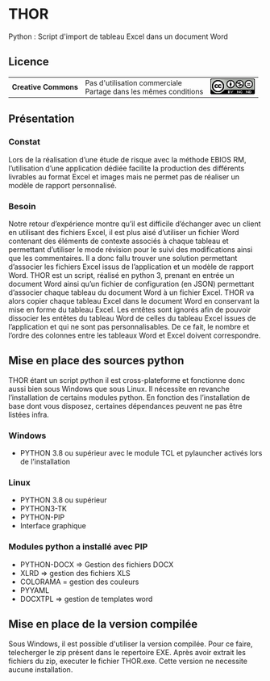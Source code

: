 # THOR
Python : Script d'import de tableau Excel dans un document Word
## Licence
<table><tr>
<td><strong>Creative Commons<strong> </td><td>Pas d'utilisation commerciale <br>
Partage dans les mêmes conditions</td><td> <a href="https://creativecommons.org/licenses/by-nc-nd/4.0/"><img src="images/licence.png?raw=true"/></a> </td>
</tr></table>
  
##	Présentation
###	Constat
Lors de la réalisation d’une étude de risque avec la méthode EBIOS RM, l’utilisation d’une application dédiée facilite la production des différents livrables au format  Excel et images mais ne permet pas de réaliser un modèle de rapport personnalisé.
### Besoin
Notre retour d’expérience montre qu’il est difficile d’échanger avec un client en utilisant des fichiers Excel, il est plus aisé d’utiliser un fichier Word contenant des éléments de contexte associés à chaque tableau et permettant d’utiliser le mode révision pour le suivi des modifications ainsi que les commentaires. Il a donc fallu trouver une solution permettant d’associer les fichiers Excel issus de l’application et un modèle de rapport Word.
THOR est un script, réalisé en python 3, prenant en entrée un document Word ainsi qu’un fichier de configuration (en JSON) permettant d’associer chaque tableau du document Word à un fichier Excel.
THOR va alors copier chaque tableau Excel dans le document Word en conservant la mise en forme du tableau Excel. Les entêtes sont ignorés afin de pouvoir dissocier les entêtes du tableau Word de celles du tableau Excel issues de l’application et qui ne sont pas personnalisables. De ce fait, le nombre et l’ordre des colonnes entre les tableaux Word et Excel doivent correspondre.
## 	Mise en place des sources python
THOR étant un script python il est cross-plateforme et fonctionne donc aussi bien sous Windows que sous Linux. Il nécessite en revanche l’installation de certains modules python. En fonction des l’installation de base dont vous disposez, certaines dépendances peuvent ne pas être listées infra.
### 	Windows
*	PYTHON 3.8 ou supérieur avec le module TCL et pylauncher activés lors de l’installation 
###	Linux
*	PYTHON 3.8 ou supérieur
*	PYTHON3-TK
*	PYTHON-PIP
*	Interface graphique
### Modules python a installé avec PIP
*	PYTHON-DOCX => Gestion des fichiers DOCX
*	XLRD => gestion des fichiers XLS
*	COLORAMA = gestion des couleurs
*	PYYAML
*	DOCXTPL => gestion de templates word
## 	Mise en place de la version compilée
Sous Windows, il est possible d'utiliser la version compilée. Pour ce faire, telecherger le zip présent dans le repertoire EXE. Après avoir extrait les fichiers du zip, executer le fichier THOR.exe. Cette version ne necessite aucune installation.
